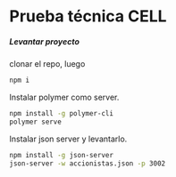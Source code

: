 # Prueba técnica CELL


##### Levantar proyecto


clonar el repo, luego

```sh
npm i
```

Instalar polymer como server.

```sh
npm install -g polymer-cli
polymer serve
```

Instalar json server y levantarlo.

```sh
npm install -g json-server
json-server -w accionistas.json -p 3002
```

